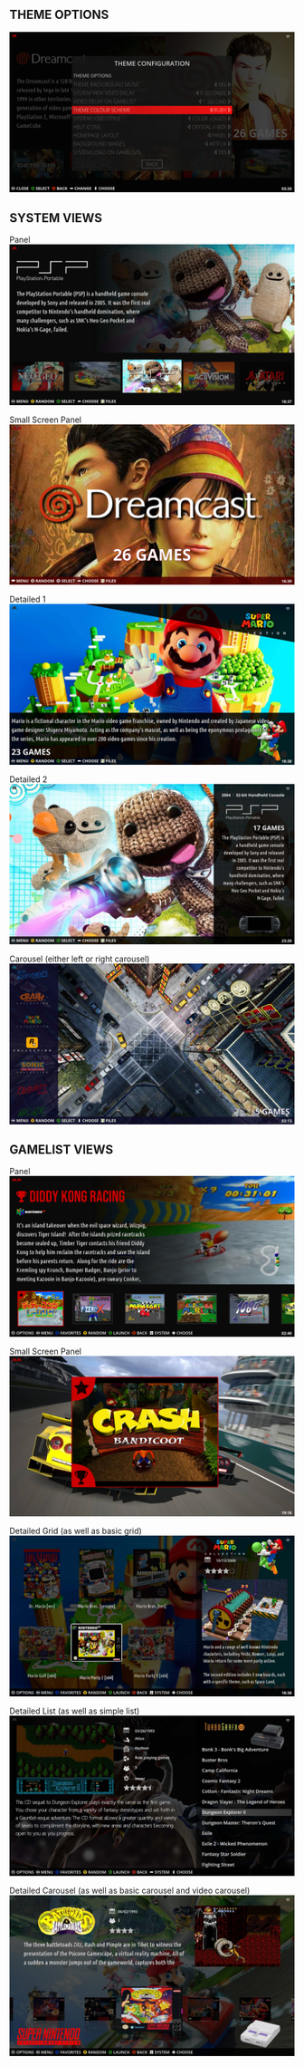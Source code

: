 THEME OPTIONS
-------------

![alt text](https://github.com/dm2912/Crystal/blob/master/screens/theme-options.jpg?raw=true)


SYSTEM VIEWS
-----------

Panel
![alt text](https://github.com/dm2912/Crystal/blob/master/screens/panel-system.jpg?raw=true)

Small Screen Panel
![alt text](https://github.com/dm2912/Crystal/blob/master/screens/classic-system.jpg?raw=true)

Detailed 1
![alt text](https://github.com/dm2912/Crystal/blob/master/screens/detail-system.jpg?raw=true)

Detailed 2
![alt text](https://github.com/dm2912/Crystal/blob/master/screens/detail-2-system.jpg?raw=true)

Carousel (either left or right carousel)
![alt text](https://github.com/dm2912/Crystal/blob/master/screens/carousel-system.jpg?raw=true)

GAMELIST VIEWS
--------------

Panel
![alt text](https://github.com/dm2912/Crystal/blob/master/screens/panel-gamelist.jpg?raw=true)

Small Screen Panel
![alt text](https://github.com/dm2912/Crystal/blob/master/screens/small-panel-gamelist.jpg?raw=true)

Detailed Grid (as well as basic grid)
![alt text](https://github.com/dm2912/Crystal/blob/master/screens/grid-gamelist.jpg?raw=true)

Detailed List (as well as simple list)
![alt text](https://github.com/dm2912/Crystal/blob/master/screens/detail-gamelist.jpg?raw=true)

Detailed Carousel (as well as basic carousel and video carousel)
![alt text](https://github.com/dm2912/Crystal/blob/master/screens/carousel-gamelist.jpg?raw=true)


